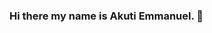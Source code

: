 ### Hi there my name is Akuti Emmanuel. 👋

<!--
**Manuel-89/Manuel-89** is a ✨ _special_ ✨ repository because its `README.md` (this file) appears on your GitHub profile.

Here are some ideas to get you started:

- 🔭 I’m currently working on ...
- 🌱 I’m currently learning  Javascript,CSS,Bootstrap, ExpressJs,Pug,MongoDB...
- 👯 I’m looking to collaborate on ...
- 🤔 I’m looking for help with .
- 💬 Ask me about ...
- 📫 How to reach me: 
- 😄 Pronouns: ...
- ⚡ Fun fact: ...
-->
